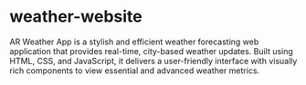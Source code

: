 # weather-website
AR Weather App is a stylish and efficient weather forecasting web application that provides real-time, city-based weather updates. Built using HTML, CSS, and JavaScript, it delivers a user-friendly interface with visually rich components to view essential and advanced weather metrics.
